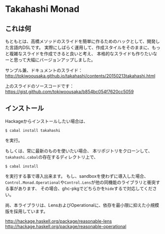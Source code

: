 Takahashi Monad
==========================

## これは何

もともとは、高橋メソッドのスライドを簡単に作るためのハックとして、開発した言語内DSLです。
実際にしばらく運用して、作成スタイルをそのままに、もっと複雑なスライドを作成できると良いと考え、
本格的なスライドも作りたいなーと思って大幅にバージョンアップしました。

サンプル兼、ドキュメントのスライド：  
http://tokiwoousaka.github.io/takahashi/contents/20150213takahashi.html

上のスライドのソースコードです：  
https://gist.github.com/tokiwoousaka/b854bc054f7620cc5059

## インストール

Hackageからインストールしたい場合は、

```
$ cabal install takahashi
```

を実行。

もしくは、常に最新のものを使いたい場合、
本リポジトリをクローンして、`takahashi.cabal`の存在するディレクトリ上で、

```
$ cabal install
```

を実行する事で導入出来ます。
もし、sandboxを使わずに導入した場合、
`Control.Monad.Operational`や`Control.Lens`が他の同機能のライブラリと衝突する事があります、
その場合、ghc-pkgでどちらかを`hide`するで対応してください。

尚、本ライブラリは、LensおよびOperationalに、依存を最小限に抑えた小規模版を採用しています。

http://hackage.haskell.org/package/reasonable-lens  
http://hackage.haskell.org/package/reasonable-operational

